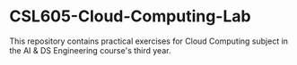 # CSL605-Cloud-Computing-Lab
This repository contains practical exercises for Cloud Computing subject  in the AI &amp; DS Engineering course's third year.
